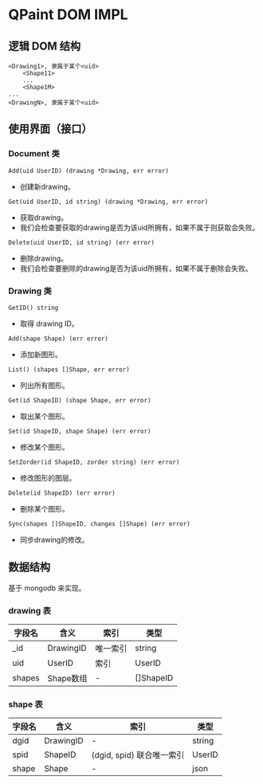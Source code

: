 QPaint DOM IMPL
========

## 逻辑 DOM 结构

```
<Drawing1>, 隶属于某个<uid>
    <Shape11>
    ...
    <Shape1M>
...
<DrawingN>, 隶属于某个<uid>
```

## 使用界面（接口）

### Document 类

```
Add(uid UserID) (drawing *Drawing, err error)
```
* 创建新drawing。 

```
Get(uid UserID, id string) (drawing *Drawing, err error)
```
* 获取drawing。
* 我们会检查要获取的drawing是否为该uid所拥有，如果不属于则获取会失败。 

```
Delete(uid UserID, id string) (err error)
```
* 删除drawing。
* 我们会检查要删除的drawing是否为该uid所拥有，如果不属于删除会失败。 


### Drawing 类

```
GetID() string
```
* 取得 drawing ID。

```
Add(shape Shape) (err error)
```
* 添加新图形。

```
List() (shapes []Shape, err error)
```
* 列出所有图形。

```
Get(id ShapeID) (shape Shape, err error)
```
* 取出某个图形。

```
Set(id ShapeID, shape Shape) (err error)
```
* 修改某个图形。

```
SetZorder(id ShapeID, zorder string) (err error)
```
* 修改图形的图层。

```
Delete(id ShapeID) (err error)
```
* 删除某个图形。

```
Sync(shapes []ShapeID, changes []Shape) (err error)
```
* 同步drawing的修改。


## 数据结构

基于 mongodb 来实现。

### drawing 表

| 字段名 | 含义 | 索引 | 类型 |
| ------- | ------ | ---------- | ------ |
| _id | DrawingID | 唯一索引 | string |
| uid | UserID | 索引 | UserID |
| shapes | Shape数组 | - | []ShapeID |

### shape 表

| 字段名 | 含义 | 索引 | 类型 |
| ------- | ------ | ---------- | ------ |
| dgid | DrawingID | - | string |
| spid | ShapeID | (dgid, spid) 联合唯一索引 | UserID |
| shape | Shape | - | json |

